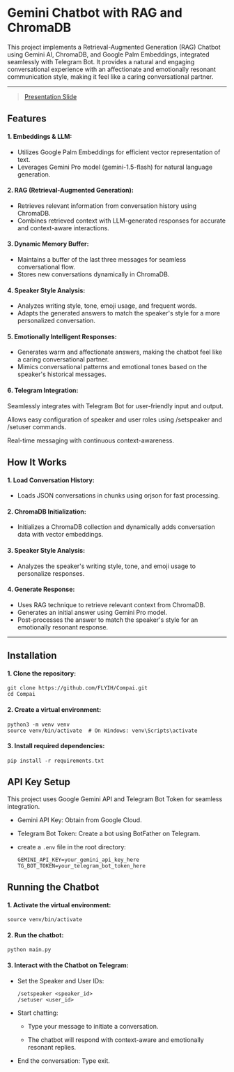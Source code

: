 # Gemini Chatbot with RAG and ChromaDB
This project implements a Retrieval-Augmented Generation (RAG) Chatbot using Gemini AI, ChromaDB, and Google Palm Embeddings, integrated seamlessly with Telegram Bot. It provides a natural and engaging conversational experience with an affectionate and emotionally resonant communication style, making it feel like a caring conversational partner.

---

> [Presentation Slide](https://www.canva.com/design/DAGfoSN9y6A/i_AvmPdiUjaudQNl5wpehA/edit?utm_content=DAGfoSN9y6A&utm_campaign=designshare&utm_medium=link2&utm_source=sharebutton)

## Features
#### 1. Embeddings & LLM:

- Utilizes Google Palm Embeddings for efficient vector representation of text.
- Leverages Gemini Pro model (gemini-1.5-flash) for natural language generation.

#### 2. RAG (Retrieval-Augmented Generation):

- Retrieves relevant information from conversation history using ChromaDB.
- Combines retrieved context with LLM-generated responses for accurate and context-aware interactions.

#### 3. Dynamic Memory Buffer:

- Maintains a buffer of the last three messages for seamless conversational flow.
- Stores new conversations dynamically in ChromaDB.

#### 4. Speaker Style Analysis:

- Analyzes writing style, tone, emoji usage, and frequent words.
- Adapts the generated answers to match the speaker's style for a more personalized conversation.

#### 5. Emotionally Intelligent Responses:

- Generates warm and affectionate answers, making the chatbot feel like a caring conversational partner.
- Mimics conversational patterns and emotional tones based on the speaker's historical messages.

#### 6. Telegram Integration:

Seamlessly integrates with Telegram Bot for user-friendly input and output.

Allows easy configuration of speaker and user roles using /setspeaker and /setuser commands.

Real-time messaging with continuous context-awareness.

## How It Works
#### 1. Load Conversation History:

- Loads JSON conversations in chunks using orjson for fast processing.
#### 2. ChromaDB Initialization:

- Initializes a ChromaDB collection and dynamically adds conversation data with vector embeddings.
#### 3. Speaker Style Analysis:

- Analyzes the speaker's writing style, tone, and emoji usage to personalize responses.
#### 4. Generate Response:

- Uses RAG technique to retrieve relevant context from ChromaDB.
- Generates an initial answer using Gemini Pro model.
- Post-processes the answer to match the speaker's style for an emotionally resonant response.
---
## Installation
#### 1. Clone the repository:
```
git clone https://github.com/FLYIH/Compai.git
cd Compai
```
#### 2. Create a virtual environment:
```
python3 -m venv venv
source venv/bin/activate  # On Windows: venv\Scripts\activate
```
#### 3. Install required dependencies:
```
pip install -r requirements.txt
```
## API Key Setup
This project uses Google Gemini API and Telegram Bot Token for seamless integration.

- Gemini API Key: Obtain from Google Cloud.

- Telegram Bot Token: Create a bot using BotFather on Telegram.

- create a ``.env`` file in the root directory:
    ```
    GEMINI_API_KEY=your_gemini_api_key_here
    TG_BOT_TOKEN=your_telegram_bot_token_here
    ```

## Running the Chatbot
#### 1. Activate the virtual environment:
```
source venv/bin/activate
```
#### 2. Run the chatbot:
```
python main.py
```
#### 3. Interact with the Chatbot on Telegram:

- Set the Speaker and User IDs:
    ```
    /setspeaker <speaker_id>
    /setuser <user_id>
    ```
- Start chatting:
    - Type your message to initiate a conversation.

    - The chatbot will respond with context-aware and emotionally resonant replies.

- End the conversation: Type exit.

